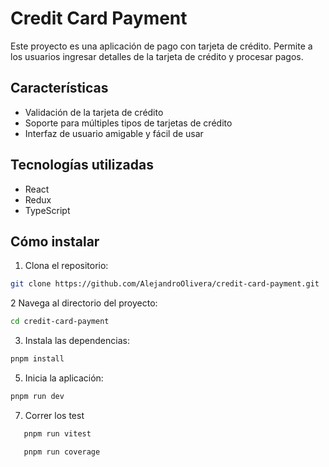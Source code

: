 # Credit Card Payment

Este proyecto es una aplicación de pago con tarjeta de crédito. Permite a los usuarios ingresar detalles de la tarjeta de crédito y procesar pagos.

## Características

- Validación de la tarjeta de crédito
- Soporte para múltiples tipos de tarjetas de crédito
- Interfaz de usuario amigable y fácil de usar

## Tecnologías utilizadas

- React
- Redux
- TypeScript

## Cómo instalar

1. Clona el repositorio:

```bash
git clone https://github.com/AlejandroOlivera/credit-card-payment.git
```

2 Navega al directorio del proyecto:

```bash
cd credit-card-payment
```

3. Instala las dependencias:

```bash
pnpm install
```

5. Inicia la aplicación:

```bash
pnpm run dev
```

7. Correr los test

```bash
   pnpm run vitest
```

```bash
   pnpm run coverage
```
